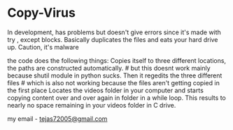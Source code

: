 # Copy-Virus
In development, has problems but doesn't give errors since it's made with try , except blocks. Basically duplicates the files and eats your hard drive up. Caution, it's malware

 the code does the following things:
  Copies itself to three different locations, the paths are constructed automatically. # but this doesnt work mainly because shutil module in python sucks.
  Then it regedits the three different files # which is also not working because the files aren't getting copied in the first place
  Locates the videos folder in your computer and starts copying content over and over again in folder in a while loop.
  This results to nearly no space remaining in your videos folder in C drive.
  
  
 my email - tejas72005@gmail.com 
  
